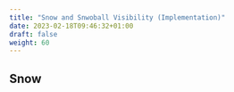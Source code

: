 ```yaml
---
title: "Snow and Snwoball Visibility (Implementation)"
date: 2023-02-18T09:46:32+01:00
draft: false
weight: 60
---
```


## Snow